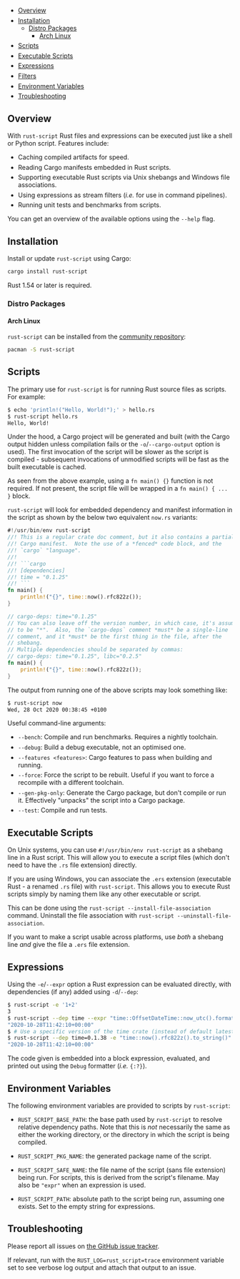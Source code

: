 <style>
  ul li:not(:last-child) { margin-bottom: 0.4em; }
</style>

- [Overview](#overview)
- [Installation](#installation)
  - [Distro Packages](#distro-packages)
    - [Arch Linux](#arch-linux)
- [Scripts](#scripts)
- [Executable Scripts](#executable-scripts)
- [Expressions](#expressions)
- [Filters](#filters)
- [Environment Variables](#environment-variables)
- [Troubleshooting](#troubleshooting)

## Overview

With `rust-script` Rust files and expressions can be executed just like a shell or Python script. Features include:

- Caching compiled artifacts for speed.
- Reading Cargo manifests embedded in Rust scripts.
- Supporting executable Rust scripts via Unix shebangs and Windows file associations.
- Using expressions as stream filters (*i.e.* for use in command pipelines).
- Running unit tests and benchmarks from scripts.

You can get an overview of the available options using the `--help` flag.

## Installation

Install or update `rust-script` using Cargo:

```sh
cargo install rust-script
```

Rust 1.54 or later is required.

### Distro Packages

#### Arch Linux

`rust-script` can be installed from the [community repository](https://archlinux.org/packages/community/x86_64/rust-script/):

```sh
pacman -S rust-script
```

## Scripts

The primary use for `rust-script` is for running Rust source files as scripts. For example:

```sh
$ echo 'println!("Hello, World!");' > hello.rs
$ rust-script hello.rs
Hello, World!
```

Under the hood, a Cargo project will be generated and built (with the Cargo output hidden unless compilation fails or the `-o`/`--cargo-output` option is used). The first invocation of the script will be slower as the script is compiled - subsequent invocations of unmodified scripts will be fast as the built executable is cached.

As seen from the above example, using a `fn main() {}` function is not required. If not present, the script file will be wrapped in a `fn main() { ... }` block.

`rust-script` will look for embedded dependency and manifest information in the script as shown by the below two equivalent `now.rs` variants:

```rust
#!/usr/bin/env rust-script
//! This is a regular crate doc comment, but it also contains a partial
//! Cargo manifest.  Note the use of a *fenced* code block, and the
//! `cargo` "language".
//!
//! ```cargo
//! [dependencies]
//! time = "0.1.25"
//! ```
fn main() {
    println!("{}", time::now().rfc822z());
}
```

```rust
// cargo-deps: time="0.1.25"
// You can also leave off the version number, in which case, it's assumed
// to be "*".  Also, the `cargo-deps` comment *must* be a single-line
// comment, and it *must* be the first thing in the file, after the
// shebang.
// Multiple dependencies should be separated by commas:
// cargo-deps: time="0.1.25", libc="0.2.5"
fn main() {
    println!("{}", time::now().rfc822z());
}
```

The output from running one of the above scripts may look something like:

```sh
$ rust-script now
Wed, 28 Oct 2020 00:38:45 +0100
```

Useful command-line arguments:

- `--bench`: Compile and run benchmarks.  Requires a nightly toolchain.
- `--debug`: Build a debug executable, not an optimised one.
- `--features <features>`: Cargo features to pass when building and running.
- `--force`: Force the script to be rebuilt.  Useful if you want to force a recompile with a different toolchain.
- `--gen-pkg-only`: Generate the Cargo package, but don't compile or run it.  Effectively "unpacks" the script into a Cargo package.
- `--test`: Compile and run tests.

## Executable Scripts

On Unix systems, you can use `#!/usr/bin/env rust-script` as a shebang line in a Rust script.  This will allow you to execute a script files (which don't need to have the `.rs` file extension) directly.

If you are using Windows, you can associate the `.ers` extension (executable Rust - a renamed `.rs` file) with `rust-script`.  This allows you to execute Rust scripts simply by naming them like any other executable or script.

This can be done using the `rust-script --install-file-association` command. Uninstall the file association with `rust-script --uninstall-file-association`.

If you want to make a script usable across platforms, use *both* a shebang line *and* give the file a `.ers` file extension.

## Expressions

Using the `-e`/`--expr` option a Rust expression can be evaluated directly, with dependencies (if any) added using `-d`/`--dep`:

```sh
$ rust-script -e '1+2'
3
$ rust-script --dep time --expr "time::OffsetDateTime::now_utc().format(time::Format::Rfc3339).to_string()"`
"2020-10-28T11:42:10+00:00"
$ # Use a specific version of the time crate (instead of default latest):
$ rust-script --dep time=0.1.38 -e "time::now().rfc822z().to_string()"
"2020-10-28T11:42:10+00:00"
```

The code given is embedded into a block expression, evaluated, and printed out using the `Debug` formatter (*i.e.* `{:?}`).

## Environment Variables

The following environment variables are provided to scripts by `rust-script`:

- `RUST_SCRIPT_BASE_PATH`: the base path used by `rust-script` to resolve relative dependency paths.  Note that this is *not* necessarily the same as either the working directory, or the directory in which the script is being compiled.

- `RUST_SCRIPT_PKG_NAME`: the generated package name of the script.

- `RUST_SCRIPT_SAFE_NAME`: the file name of the script (sans file extension) being run.  For scripts, this is derived from the script's filename.  May also be `"expr"` when an expression is used.

- `RUST_SCRIPT_PATH`: absolute path to the script being run, assuming one exists.  Set to the empty string for expressions.

## Troubleshooting

Please report all issues on [the GitHub issue tracker](https://github.com/fornwall/rust-script/issues).

If relevant, run with the `RUST_LOG=rust_script=trace` environment variable set to see verbose log output and attach that output to an issue.
